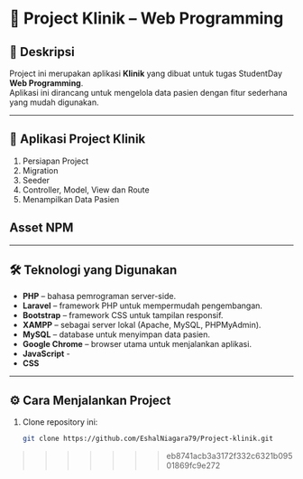 
# 🏥 Project Klinik – Web Programming

## 📌 Deskripsi
Project ini merupakan aplikasi **Klinik** yang dibuat untuk tugas StudentDay **Web Programming**.  
Aplikasi ini dirancang untuk mengelola data pasien dengan fitur sederhana yang mudah digunakan.  

---

## 📂 Aplikasi Project Klinik
1. Persiapan Project
2. Migration
3. Seeder
4. Controller, Model, View dan Route
5. Menampilkan Data Pasien

## Asset NPM
---

## 🛠️ Teknologi yang Digunakan
- **PHP** – bahasa pemrograman server-side.  
- **Laravel** – framework PHP untuk mempermudah pengembangan.  
- **Bootstrap** – framework CSS untuk tampilan responsif.  
- **XAMPP** – sebagai server lokal (Apache, MySQL, PHPMyAdmin).  
- **MySQL** – database untuk menyimpan data pasien.  
- **Google Chrome** – browser utama untuk menjalankan aplikasi.
- **JavaScript** -
- **CSS**

---

## ⚙️ Cara Menjalankan Project
1. Clone repository ini:  
   ```bash
   git clone https://github.com/EshalNiagara79/Project-klinik.git
>>>>>>> eb8741acb3a3172f332c6321b09501869fc9e272
